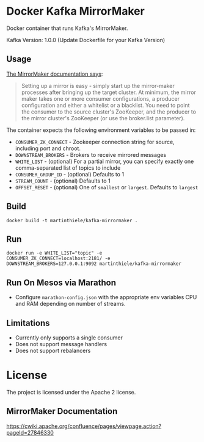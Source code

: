 # Docker Kafka MirrorMaker
Docker container that runs Kafka's MirrorMaker.

Kafka Version: 1.0.0 (Update Dockerfile for your Kafka Version)

## Usage
[The MirrorMaker documentation says](https://cwiki.apache.org/confluence/pages/viewpage.action?pageId=27846330):

> Setting up a mirror is easy - simply start up the mirror-maker processes after bringing up the target cluster. At minimum, the mirror maker takes one or more consumer configurations, a producer configuration and either a whitelist or a blacklist. You need to point the consumer to the source cluster's ZooKeeper, and the producer to the mirror cluster's ZooKeeper (or use the broker.list parameter).

The container expects the following environment variables to be passed in:

* `CONSUMER_ZK_CONNECT` - Zookeeper connection string for source, including port and chroot.
* `DOWNSTREAM_BROKERS` - Brokers to receive mirrored messages
* `WHITE_LIST` - (optional) For a partial mirror, you can specify exactly one comma-separated list of topics to include 
* `CONSUMER_GROUP_ID` - (optional) Defaults to 1
* `STREAM_COUNT` - (optional) Defaults to 1
* `OFFSET_RESET` - (optional) One of `smallest` or `largest`. Defaults to `largest`

<!-- * `ABORT_ON_FAILURE` - (optional) Kill MirrorMaker on failure. Defaults to true.
* `OFFSET_COMMIT_INTERVAL` - (optional) Defaults to 60000 -->

## Build
`docker build -t martinthiele/kafka-mirrormaker .`

## Run
`docker run -e WHITE_LIST="topic" -e CONSUMER_ZK_CONNECT=localhost:2181/ -e DOWNSTREAM_BROKERS=127.0.0.1:9092 martinthiele/kafka-mirrormaker`

## Run On Mesos via Marathon
- Configure `marathon-config.json` with the appropriate env variables CPU and RAM depending on number of streams.

## Limitations
- Currently only supports a single consumer
- Does not support message handlers
- Does not support rebalancers

# License

The project is licensed under the Apache 2 license.

## MirrorMaker Documentation
https://cwiki.apache.org/confluence/pages/viewpage.action?pageId=27846330
